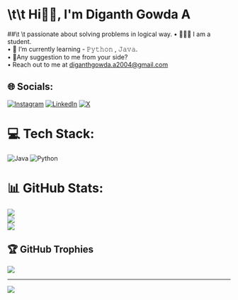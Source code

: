 # \t\t Hi👋🏻, I'm Diganth Gowda A
##\t \t passionate about solving problems in logical way.
• 🧑🏻‍🎓 I am a student.<br>• 📖 I’m currently learning - 𝙿𝚢𝚝𝚑𝚘𝚗 , 𝙹𝚊𝚟𝚊.<br>• 🎤Any suggestion to me from your side?<br>• Reach out to me at diganthgowda.a2004@gmail.com


## 🌐 Socials:
[![Instagram](https://img.shields.io/badge/Instagram-%23E4405F.svg?logo=Instagram&logoColor=white)](https://instagram.com/https://www.instagram.com/diganth_gowda_2004/profilecard/?igsh=MWQ4cWs5dG9pbGk2ZA==) [![LinkedIn](https://img.shields.io/badge/LinkedIn-%230077B5.svg?logo=linkedin&logoColor=white)](https://linkedin.com/in/https://www.linkedin.com/in/diganth-gowda-a-6a66b02b9?utm_source=share&utm_campaign=share_via&utm_content=profile&utm_medium=android_app) [![X](https://img.shields.io/badge/X-black.svg?logo=X&logoColor=white)](https://x.com/https://x.com/Diganthgowda_19?s=09) 

# 💻 Tech Stack:
![Java](https://img.shields.io/badge/java-%23ED8B00.svg?style=flat-square&logo=openjdk&logoColor=white) ![Python](https://img.shields.io/badge/python-3670A0?style=flat-square&logo=python&logoColor=ffdd54)
# 📊 GitHub Stats:
![](https://github-readme-stats.vercel.app/api?username=DiganthgowdaA&theme=aura&hide_border=false&include_all_commits=true&count_private=true)<br/>
![](https://github-readme-streak-stats.herokuapp.com/?user=DiganthgowdaA&theme=aura&hide_border=false)<br/>
![](https://github-readme-stats.vercel.app/api/top-langs/?username=DiganthgowdaA&theme=aura&hide_border=false&include_all_commits=true&count_private=true&layout=compact)

## 🏆 GitHub Trophies
![](https://github-profile-trophy.vercel.app/?username=DiganthgowdaA&theme=ambient_gradient&no-frame=false&no-bg=true&margin-w=4)

---
[![](https://visitcount.itsvg.in/api?id=DiganthgowdaA&icon=0&color=0)](https://visitcount.itsvg.in)

<!-- Proudly created with GPRM ( https://gprm.itsvg.in ) -->
